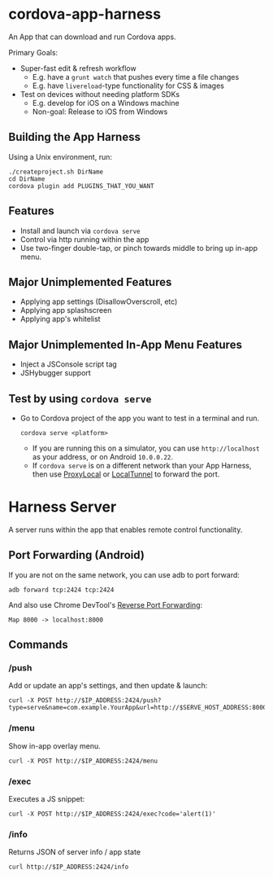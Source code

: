 cordova-app-harness
===================

An App that can download and run Cordova apps.

Primary Goals:
* Super-fast edit &amp; refresh workflow
  * E.g. have a `grunt watch` that pushes every time a file changes
  * E.g. have `livereload`-type functionality for CSS & images
* Test on devices without needing platform SDKs
  * E.g. develop for iOS on a Windows machine
  * Non-goal: Release to iOS from Windows

## Building the App Harness

Using a Unix environment, run:

    ./createproject.sh DirName
    cd DirName
    cordova plugin add PLUGINS_THAT_YOU_WANT

## Features
* Install and launch via `cordova serve`
* Control via http running within the app
* Use two-finger double-tap, or pinch towards middle to bring up in-app menu.

## Major Unimplemented Features
* Applying app settings (DisallowOverscroll, etc)
* Applying app splashscreen
* Applying app's whitelist

## Major Unimplemented In-App Menu Features
* Inject a JSConsole script tag
* JSHybugger support

## Test by using `cordova serve`
* Go to Cordova project of the app you want to test in a terminal and run.

      cordova serve <platform>

  * If you are running this on a simulator, you can use `http://localhost` as your address, or on Android `10.0.0.22`.
  * If `cordova serve` is on a different network than your App Harness, then use [ProxyLocal](http://proxylocal.com/) or [LocalTunnel](http://progrium.com/localtunnel/) to forward the port.

# Harness Server

A server runs within the app that enables remote control functionality.

## Port Forwarding (Android)

If you are not on the same network, you can use adb to port forward:

    adb forward tcp:2424 tcp:2424

And also use Chrome DevTool's [Reverse Port Forwarding](https://developers.google.com/chrome-developer-tools/docs/remote-debugging#reverse-port-forwarding):

    Map 8000 -> localhost:8000

## Commands

### /push

Add or update an app's settings, and then update & launch:

    curl -X POST http://$IP_ADDRESS:2424/push?type=serve&name=com.example.YourApp&url=http://$SERVE_HOST_ADDRESS:8000

### /menu

Show in-app overlay menu.

    curl -X POST http://$IP_ADDRESS:2424/menu

### /exec

Executes a JS snippet:

    curl -X POST http://$IP_ADDRESS:2424/exec?code='alert(1)'

### /info

Returns JSON of server info / app state

    curl http://$IP_ADDRESS:2424/info


